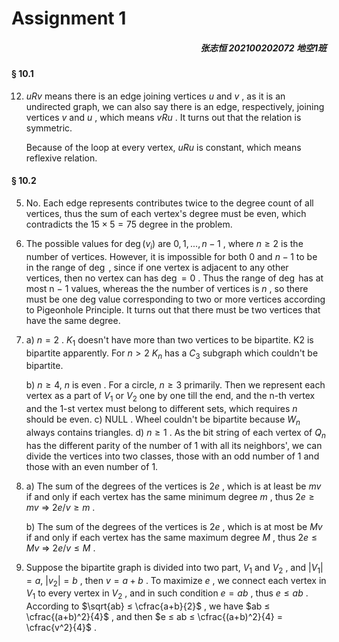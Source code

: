 # Assignment 1

<h5 align="right">张志恒 202100202072 地空1班</h5>

#### § 10.1

12. $uRv$ means there is an edge joining vertices $u$ and $v$ , as it is an undirected graph, we can also say there is an edge, respectively, joining vertices $v$ and $u$ , which means $vRu$ . It turns out that the relation is symmetric.

    Because of the loop at every vertex, $uRu$ is constant, which means reflexive relation.

#### § 10.2

5. No.   Each edge represents contributes twice to the degree count of all vertices, thus the sum of each vertex's degree must be even, which contradicts the  $15 \times 5 = 75$ degree in the problem.

18. The possible values for $\deg(v_i)$ are $0,1,...,n−1$ , where $n≥2$ is the number of vertices. However, it is impossible for both $0$ and $n − 1$ to be in the range of $\deg$ , since if one vertex is adjacent to any other vertices, then no vertex can has $\deg = 0$ . Thus the range of $\deg$ has at most n − 1 values, whereas the the number of vertices is $n$ , so there must be one deg value corresponding to two or more vertices according to Pigeonhole Principle. It turns out that there must be two vertices that have the same degree.

26. a)  $n = 2$ .   $K_1$ doesn't have more than two vertices to be bipartite. K2 is bipartite apparently. For $n > 2$ $K_n$ has a $C_3$ subgraph which couldn't be bipartite.

    b)  $n ≥ 4 ,~n\text{ is  even}$ .   For a circle, $n ≥ 3$ primarily. Then we represent each vertex as a part of $V_1$ or $V_2$ one by one till the end, and the n-th vertex and the 1-st vertex must belong to different sets, which requires $n$ should be even.
    c)  NULL .   Wheel couldn't be bipartite because $W_n$ always contains triangles.
    d)  $n ≥ 1$ .   As the bit string of each vertex of $Q_n$ has the different parity of the number of 1 with all its neighbors', we can divide the vertices into two classes, those with an odd number of 1 and those with an even number of 1.

52. a)  The sum of the degrees of the vertices is $2e$ , which is at least be $mv$ if and only if each vertex has the same minimum degree $m$ , thus $2e ≥ mv ~\Rightarrow~ 2e/v ≥ m$ .

    b)  The sum of the degrees of the vertices is $2e$ , which is at most be $Mv$ if and only if each vertex has the same maximum degree $M$ , thus $2e ≤ Mv ~\Rightarrow~ 2e/v ≤ M$ .

64. Suppose the bipartite graph is divided into two part, $V_1$ and $V_2$ , and $|V_1|=a,~|v_2|=b$ , then $v = a + b$ . To maximize $e$ , we connect each vertex in $V_1$ to every vertex in $V_2$ , and in such condition $e = ab$ , thus $e ≤ ab$ . According to $\sqrt{ab} ≤ \cfrac{a+b}{2}$ , we have $ab ≤ \cfrac{(a+b)^2}{4}$ , and then $e ≤ ab ≤ \cfrac{(a+b)^2}{4} = \cfrac{v^2}{4}$ .